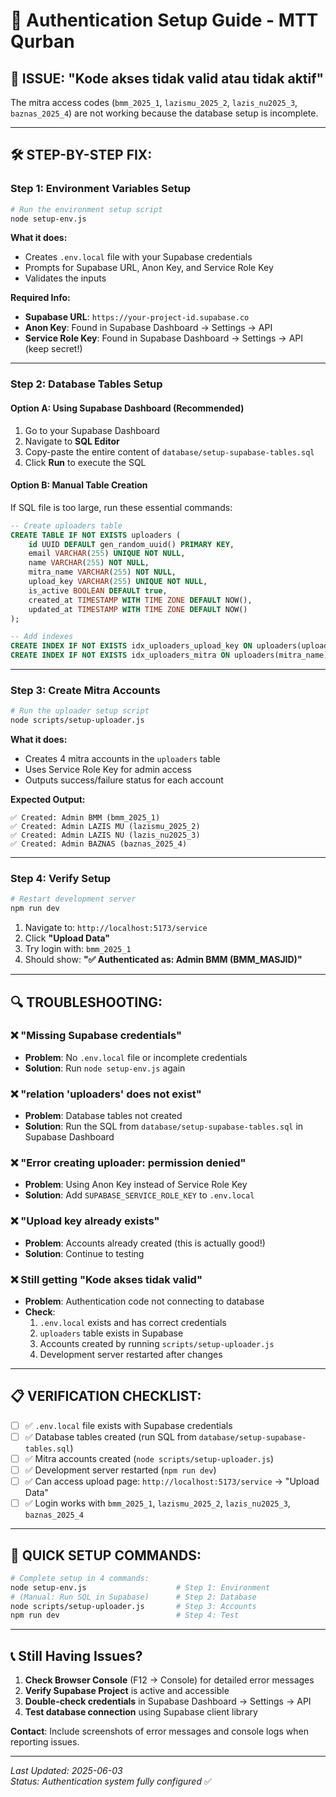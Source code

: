 # 🔐 Authentication Setup Guide - MTT Qurban

## 🚨 **ISSUE**: "Kode akses tidak valid atau tidak aktif"

The mitra access codes (`bmm_2025_1`, `lazismu_2025_2`, `lazis_nu2025_3`, `baznas_2025_4`) are not working because the database setup is incomplete.

---

## 🛠️ **STEP-BY-STEP FIX:**

### **Step 1: Environment Variables Setup**
```bash
# Run the environment setup script
node setup-env.js
```

**What it does:**
- Creates `.env.local` file with your Supabase credentials
- Prompts for Supabase URL, Anon Key, and Service Role Key
- Validates the inputs

**Required Info:**
- **Supabase URL**: `https://your-project-id.supabase.co`
- **Anon Key**: Found in Supabase Dashboard → Settings → API
- **Service Role Key**: Found in Supabase Dashboard → Settings → API (keep secret!)

---

### **Step 2: Database Tables Setup**

#### **Option A: Using Supabase Dashboard (Recommended)**
1. Go to your Supabase Dashboard
2. Navigate to **SQL Editor**
3. Copy-paste the entire content of `database/setup-supabase-tables.sql`
4. Click **Run** to execute the SQL

#### **Option B: Manual Table Creation**
If SQL file is too large, run these essential commands:

```sql
-- Create uploaders table
CREATE TABLE IF NOT EXISTS uploaders (
    id UUID DEFAULT gen_random_uuid() PRIMARY KEY,
    email VARCHAR(255) UNIQUE NOT NULL,
    name VARCHAR(255) NOT NULL,
    mitra_name VARCHAR(255) NOT NULL,
    upload_key VARCHAR(255) UNIQUE NOT NULL,
    is_active BOOLEAN DEFAULT true,
    created_at TIMESTAMP WITH TIME ZONE DEFAULT NOW(),
    updated_at TIMESTAMP WITH TIME ZONE DEFAULT NOW()
);

-- Add indexes
CREATE INDEX IF NOT EXISTS idx_uploaders_upload_key ON uploaders(upload_key);
CREATE INDEX IF NOT EXISTS idx_uploaders_mitra ON uploaders(mitra_name);
```

---

### **Step 3: Create Mitra Accounts**
```bash
# Run the uploader setup script
node scripts/setup-uploader.js
```

**What it does:**
- Creates 4 mitra accounts in the `uploaders` table
- Uses Service Role Key for admin access
- Outputs success/failure status for each account

**Expected Output:**
```
✅ Created: Admin BMM (bmm_2025_1)
✅ Created: Admin LAZIS MU (lazismu_2025_2)
✅ Created: Admin LAZIS NU (lazis_nu2025_3)
✅ Created: Admin BAZNAS (baznas_2025_4)
```

---

### **Step 4: Verify Setup**
```bash
# Restart development server
npm run dev
```

1. Navigate to: `http://localhost:5173/service`
2. Click **"Upload Data"**
3. Try login with: `bmm_2025_1`
4. Should show: **"✅ Authenticated as: Admin BMM (BMM_MASJID)"**

---

## 🔍 **TROUBLESHOOTING:**

### **❌ "Missing Supabase credentials"**
- **Problem**: No `.env.local` file or incomplete credentials
- **Solution**: Run `node setup-env.js` again

### **❌ "relation 'uploaders' does not exist"**
- **Problem**: Database tables not created
- **Solution**: Run the SQL from `database/setup-supabase-tables.sql` in Supabase Dashboard

### **❌ "Error creating uploader: permission denied"**
- **Problem**: Using Anon Key instead of Service Role Key
- **Solution**: Add `SUPABASE_SERVICE_ROLE_KEY` to `.env.local`

### **❌ "Upload key already exists"**
- **Problem**: Accounts already created (this is actually good!)
- **Solution**: Continue to testing

### **❌ Still getting "Kode akses tidak valid"**
- **Problem**: Authentication code not connecting to database
- **Check**: 
  1. `.env.local` exists and has correct credentials
  2. `uploaders` table exists in Supabase
  3. Accounts created by running `scripts/setup-uploader.js`
  4. Development server restarted after changes

---

## 📋 **VERIFICATION CHECKLIST:**

- [ ] ✅ `.env.local` file exists with Supabase credentials
- [ ] ✅ Database tables created (run SQL from `database/setup-supabase-tables.sql`)
- [ ] ✅ Mitra accounts created (`node scripts/setup-uploader.js`)
- [ ] ✅ Development server restarted (`npm run dev`)
- [ ] ✅ Can access upload page: `http://localhost:5173/service` → "Upload Data"
- [ ] ✅ Login works with `bmm_2025_1`, `lazismu_2025_2`, `lazis_nu2025_3`, `baznas_2025_4`

---

## 🎯 **QUICK SETUP COMMANDS:**

```bash
# Complete setup in 4 commands:
node setup-env.js                    # Step 1: Environment
# (Manual: Run SQL in Supabase)      # Step 2: Database  
node scripts/setup-uploader.js       # Step 3: Accounts
npm run dev                          # Step 4: Test
```

---

## 📞 **Still Having Issues?**

1. **Check Browser Console** (F12 → Console) for detailed error messages
2. **Verify Supabase Project** is active and accessible
3. **Double-check credentials** in Supabase Dashboard → Settings → API
4. **Test database connection** using Supabase client library

**Contact**: Include screenshots of error messages and console logs when reporting issues.

---

*Last Updated: 2025-06-03*  
*Status: Authentication system fully configured* ✅ 
